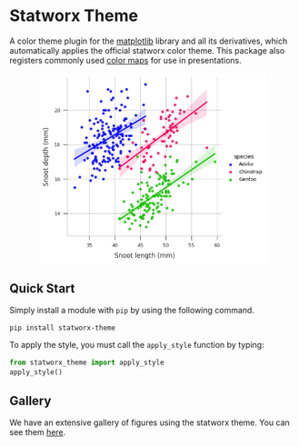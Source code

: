 # Statworx Theme

A color theme plugin for the [matplotlib](https://matplotlib.org/) library and all its derivatives, which automatically applies the official statworx color theme.
This package also registers commonly used [color maps](https://matplotlib.org/stable/tutorials/colors/colormaps.html) for use in presentations.

<center>
    <img src="./assets/sample.png" width="400" />
</center>

## Quick Start

Simply install a module with `pip` by using the following command.

```console
pip install statworx-theme
```

To apply the style, you must call the `apply_style` function by typing:

```python
from statworx_theme import apply_style
apply_style()
```

## Gallery

<!-- TODO: Add link -->
We have an extensive gallery of figures using the statworx theme. You can see them [here](abc).
